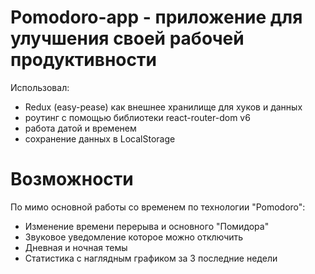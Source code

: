 # Pomodoro-app - приложение для улучшения своей рабочей продуктивности

Использовал:

- Redux (easy-pease) как внешнее хранилище для хуков и данных
- роутинг с помощью библиотеки react-router-dom v6
- работа датой и временем
- сохранение данных в LocalStorage

# Возможности

По мимо основной работы со временем по технологии "Pomodoro":

- Изменение времени перерыва и основного "Помидора"
- Звуковое уведомление которое можно отключить
- Дневная и ночная темы
- Статистика с наглядным графиком за 3 последние недели
